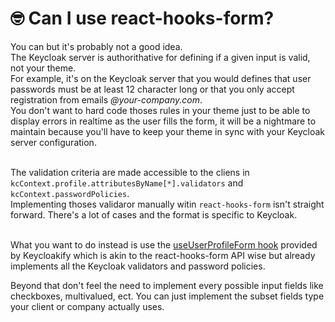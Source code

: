 # 🤓 Can I use react-hooks-form?

You can but it's probably not a good idea.  \
The Keycloak server is authorithative for defining if a given input is valid, not your theme.  \
For example, it's on the Keycloak server that you would defines that user passwords must be at least 12 character long or that you only accept registration from emails _@your-company.com_.  \
You don't want to hard code thoses rules in your theme just to be able to display errors in realtime as the user fills the form, it will be a nightmare to maintain because you'll have to keep your theme in sync with your Keycloak server configuration.   &#x20;

\
The validation criteria are made accessible to the cliens in `kcContext.profile.attributesByName[*].validators` and `kcContext.passwordPolicies`.  \
Implementing thoses validaror manually witin `react-hooks-form` isn't straight forward. There's a lot of cases and the format is specific to Keycloak. &#x20;

\
What you want to do instead is use the [useUserProfileForm hook](https://github.com/keycloakify/keycloakify/blob/8eaaffb25a7b6d6c8b7e455d5005dc31d70b8927/src/login/UserProfileFormFields.tsx#L20-L27) provided by Keycloakify which is akin to the react-hooks-form API wise but already implements all the Keycloak validators and password policies.&#x20;

Beyond that don't feel the need to implement every possible input fields like checkboxes, multivalued, ect. You can just implement the subset fields type your client or company actually uses.
